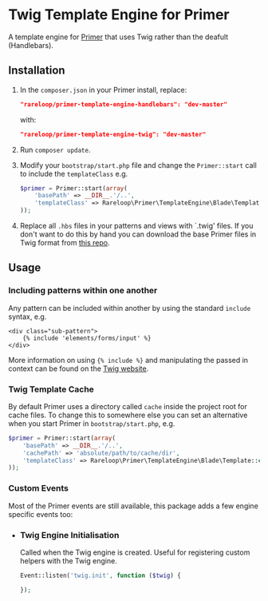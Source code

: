 # Twig Template Engine for Primer

A template engine for [Primer](http://github.com/rareloop/primer) that uses Twig rather than the deafult (Handlebars).

## Installation

1. In the `composer.json` in your Primer install, replace:

    ````json
    "rareloop/primer-template-engine-handlebars": "dev-master"
    ````

    with:

    ````json
    "rareloop/primer-template-engine-twig": "dev-master"
    ````

2. Run `composer update`.

3. Modify your `bootstrap/start.php` file and change the `Primer::start` call to include the `templateClass` e.g.
    
    ````php
    $primer = Primer::start(array(
        'basePath' => __DIR__.'/..', 
        'templateClass' => Rareloop\Primer\TemplateEngine\Blade\Template::class
    ));
    ````

4. Replace all `.hbs` files in your patterns and views with `.twig' files. If you don't want to do this by hand you can download the base Primer files in Twig format from [this repo](https://github.com/Rareloop/primer-patterns-twig).

## Usage

### Including patterns within one another

Any pattern can be included within another by using the standard `include` syntax, e.g.

````twig
<div class="sub-pattern">
    {% include 'elements/forms/input' %}
</div>
````

More information on using `{% include %}` and manipulating the passed in context can be found on the [Twig website](http://twig.sensiolabs.org/doc/tags/include.html).

### Twig Template Cache

By default Primer uses a directory called `cache` inside the project root for cache files. To change this to somewhere else you can set an alternative when you start Primer in `bootstrap/start.php`, e.g.

````php
$primer = Primer::start(array(
    'basePath' => __DIR__.'/..', 
    'cachePath' => 'absolute/path/to/cache/dir',
    'templateClass' => Rareloop\Primer\TemplateEngine\Blade\Template::class,
));

````

### Custom Events

Most of the Primer events are still available, this package adds a few engine specific events too:

- ### Twig Engine Initialisation
    
    Called when the Twig engine is created. Useful for registering custom helpers with the Twig engine.

    ````php
    Event::listen('twig.init', function ($twig) {

    });
    ````